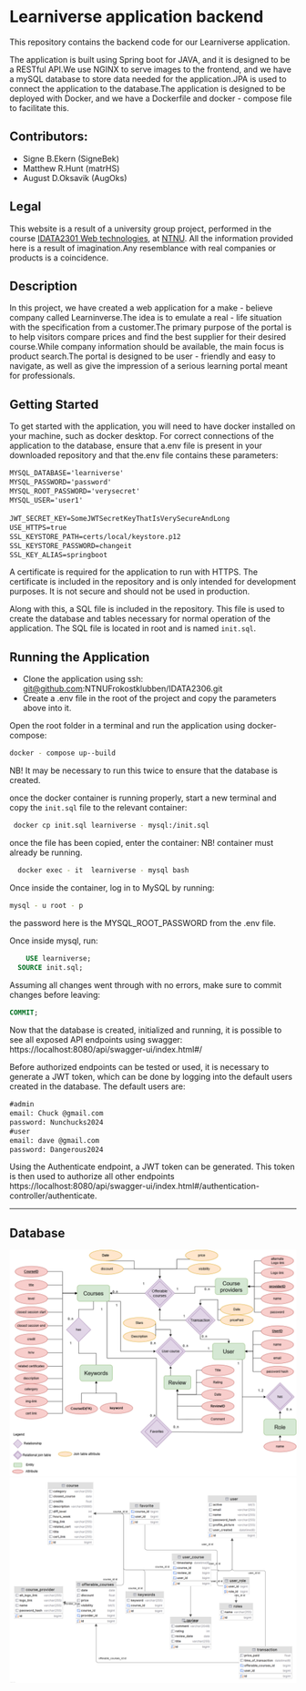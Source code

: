 # Learniverse application backend

This repository contains the backend code for our Learniverse application.

The application is built using Spring boot for JAVA, and it is designed to be a RESTful API.We use NGINX to serve
images to the frontend, and we have a mySQL database to store data needed for the application.JPA is used to connect
the application to the database.The application is designed to be deployed with Docker, and we have a Dockerfile and
docker - compose file to facilitate this.

## Contributors:
- Signe B.Ekern (SigneBek)
- Matthew R.Hunt (matrHS)
- August D.Oksavik (AugOks)

## Legal
This website is a result of a university group project, performed in the course [IDATA2301 Web
technologies](https://www.ntnu.edu/studies/courses/IDATA2301#tab=omEmnet), at [NTNU](https://www.ntnu.no/).
All the information provided here is a result of imagination.Any resemblance with real companies or products is a
coincidence.

## Description

In this project, we have created a web application for a make - believe company called Learninverse.The idea is to
emulate a real - life situation with the specification from a customer.The primary purpose of the portal
is to help visitors compare prices and find the best supplier for their desired course.While company
information should be available, the main focus is product search.The portal is designed to be user - friendly and
easy to navigate, as well as give the impression of a serious learning portal meant for professionals.


## Getting Started
To get started with the application, you will need to have docker installed on your machine, such as docker desktop.
For correct connections of the application to the database, ensure that a.env file is present in your downloaded
repository and that the.env file contains these parameters:

```
MYSQL_DATABASE='learniverse'
MYSQL_PASSWORD='password'
MYSQL_ROOT_PASSWORD='verysecret'
MYSQL_USER='user1'

JWT_SECRET_KEY=SomeJWTSecretKeyThatIsVerySecureAndLong
USE_HTTPS=true
SSL_KEYSTORE_PATH=certs/local/keystore.p12
SSL_KEYSTORE_PASSWORD=changeit
SSL_KEY_ALIAS=springboot
````

A certificate is required for the application to run with HTTPS. The certificate is included in the repository
and is only intended for development purposes. It is not secure and should not be used in production.

Along with this, a SQL file is included in the repository. This file is used to create the database and tables
necessary for normal operation of the application. The SQL file is located in root and is named `init.sql`.

## Running the Application

- Clone the application using ssh: git@github.com:NTNUFrokostklubben/IDATA2306.git
- Create a .env file in the root of the project and copy the parameters above into it.


Open the root folder in a terminal and run the application using docker-compose:
```bash
docker - compose up--build
  ```
NB! It may be necessary to run this twice to ensure that the database is created.

once the docker container is running properly, start a new terminal and
copy the `init.sql` file to the relevant container:
```bash
 docker cp init.sql learniverse - mysql:/init.sql
  ```
once the file has been copied, enter the container: NB! container must already be running.
```bash
  docker exec - it  learniverse - mysql bash
  ```
Once inside the container, log in to MySQL by running:
```bash
mysql - u root - p
  ```
the password here is the MYSQL_ROOT_PASSWORD from the .env file.

Once inside mysql, run:
```sql
    USE learniverse;
  SOURCE init.sql;
```
Assuming all changes went through with no errors, make sure to commit changes before leaving:
```sql
COMMIT;
```
Now that the database is created, initialized and running, it is possible to see all exposed API endpoints using
swagger: https://localhost:8080/api/swagger-ui/index.html#/

Before authorized endpoints can be tested or used, it is necessary to generate a JWT token, which can be done by
logging into the default users created in the database. The default users are:

```
#admin
email: Chuck @gmail.com
password: Nunchucks2024
#user
email: dave @gmail.com
password: Dangerous2024
  ```

Using the Authenticate endpoint, a JWT token can be generated. This token is then used to authorize all other endpoints
https://localhost:8080/api/swagger-ui/index.html#/authentication-controller/authenticate.

****

## Database
![database.drawio.png](doc/database.drawio.png)
![leaniverse_db_schema.png](doc/leaniverse_db_schema.png)
